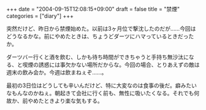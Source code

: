 +++
date = "2004-09-15T12:08:15+09:00"
draft = false
title = "禁煙"
categories = ["diary"]
+++

突然だけど、昨日から禁煙始めた。以前は3ヶ月位で撃沈したのだが……今回はどうなるかな。前にやめたときは、ちょうどダーツにハマっているときだったか。
<!--more-->
ダーツバー行くと酒を飲む、しかも待ち時間ができちゃうと手持ち無沙汰になる、と喫煙の誘惑には事欠かない場所だからな。今回の場合、とりあえずの敵は週末の飲み会か。今週は飲まねぇぞ……。

最初の3日位はどうしても辛いんだけど、特に大変なのは食事の後だ。癖みたいなもんなのかねぇ。朝起きて会社に行く前も、無性に吸いたくなる。それでも何故か、前やめたときより楽な気もする。
